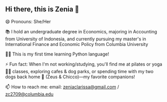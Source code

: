## Hi there, this is Zenia 👋
😄 Pronouns: She/Her

📚 I hold an undergraduate degree in Economics, majoring in Accounting from University of Indonesia, and currently pursuing my master's in International Finance and Economic Policy from Columbia University

👩‍💻 This is my first time learning Python language! 

⚡ Fun fact: When I'm not working/studying, you'll find me at pilates or yoga 🧘‍♀️ classes, exploring cafes & dog parks, or spending time with my two dogs back home 🦮 (Zeus & Chicco)—my favorite companions!

📫 How to reach me: email: zeniaclarissa@gmail.com / zc2709@columbia.edu

